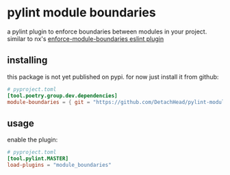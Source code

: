 # pylint module boundaries

a pylint plugin to enforce boundaries between modules in your project. similar to nx's [enforce-module-boundaries eslint plugin](https://nx.dev/core-features/enforce-project-boundaries)

## installing

this package is not yet published on pypi. for now just install it from github:

```toml
# pyproject.toml
[tool.poetry.group.dev.dependencies]
module-boundaries = { git = "https://github.com/DetachHead/pylint-module-boundaries.git", rev = "master" }
```

## usage

enable the plugin:

```toml
# pyproject.toml
[tool.pylint.MASTER]
load-plugins = "module_boundaries"
```
